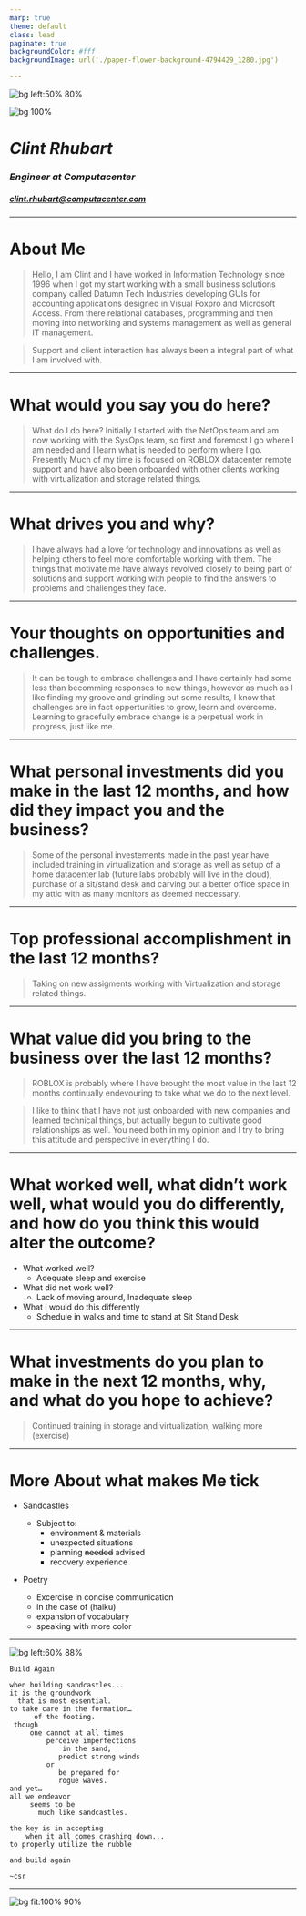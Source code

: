 ```yaml
---
marp: true
theme: default
class: lead
paginate: true
backgroundColor: #fff
backgroundImage: url('./paper-flower-background-4794429_1280.jpg')

---
```

![bg left:50% 80%](./LOGO.png)

![bg 100%](./Picture2.png)

# *Clint Rhubart*
### *Engineer at Computacenter*
##### clint.rhubart@computacenter.com

---
# About Me

>Hello, I am Clint and I have worked in Information Technology since 1996 when I got my start working with a small business solutions company called Datumn Tech Industries developing GUIs for accounting applications designed in Visual Foxpro and Microsoft Access. From there relational databases, programming and then moving into networking and systems management as well as general IT management. 

>Support and client interaction has always been a integral part of what I am involved with.  

---
# What would you say you do here?
>What do I do here?  Initially I started with the NetOps team and am now working with the SysOps team, so first and foremost I go where I am needed and I learn what is needed to perform where I go. Presently Much of my time is focused on ROBLOX datacenter remote support and have also been onboarded with other clients working with virtualization and storage related things. 

---
# What drives you and why?
>I have always had a love for technology and innovations as well as helping others to feel more comfortable working with them.  The things that motivate me have always revolved closely to being part of solutions and support working with people to find the answers to problems and challenges they face.  

---
# Your thoughts on opportunities and challenges.
>It can be tough to embrace challenges and I have certainly had some less than becomming responses to new things, however as much as I like finding my groove and grinding out some results, I know that challenges are in fact oppertunities to grow, learn and overcome. Learning to gracefully embrace change is a perpetual work in progress, just like me.

---
# What personal investments did you make in the last 12 months, and how did they impact you and the business?
>Some of the personal investements made in the past year have included training in virtualization and storage as well as setup of a home datacenter lab (future labs probably will live in the cloud), purchase of a sit/stand desk and carving out a better office space in my attic with as many monitors as deemed neccessary.  

---
# Top professional accomplishment in the last 12 months?
>Taking on new assigments working with Virtualization and storage related things.

---
# What value did you bring to the business over the last 12 months?
>ROBLOX is probably where I have brought the most value in the last 12 months continually endevouring to take what we do to the next level.

>I like to think that I have not just onboarded with new companies and learned technical things, but actually begun to cultivate good relationships as well.  You need both in my opinion and I try to bring this attitude and perspective in everything I do. 

---
# What worked well, what didn’t work well, what would you do differently, and how do you think this would alter the outcome?

- What worked well?
    -  Adequate sleep and exercise
- What did not work well?
    - Lack of moving around, Inadequate sleep
- What i would do this differently
    - Schedule in walks and time to stand at Sit Stand Desk
    
---
# What investments do you plan to make in the next 12 months, why, and what do you hope to achieve? 
>Continued training in storage and virtualization, walking more (exercise)

---
# More About what makes Me tick
* Sandcastles
    * Subject to:
        * environment & materials
        * unexpected situations
        * planning ~~needed~~ advised
        * recovery experience

* Poetry
    * Excercise in concise communication 
    * in the case of (haiku) 
    * expansion of vocabulary 
    * speaking with more color

---
![bg left:60% 88% ](./1.jpg)

```
Build Again

when building sandcastles...
it is the groundwork
  that is most essential.
to take care in the formation…
      of the footing.
 though
     one cannot at all times
         perceive imperfections
             in the sand, 
            predict strong winds
         or
            be prepared for
            rogue waves.
and yet…
all we endeavor
     seems to be
       much like sandcastles.

the key is in accepting
    when it all comes crashing down...
to properly utilize the rubble

and build again

~csr
```

---
![bg fit:100% 90%](https://scontent-lga3-1.xx.fbcdn.net/v/t31.18172-8/1116258_660232170653499_69595106_o.jpg?_nc_cat=104&ccb=1-7&_nc_sid=8bfeb9&_nc_ohc=zJr3KVwHK7sAX9C_loR&_nc_ht=scontent-lga3-1.xx&oh=00_AT8ncX3xxL6ePenpzy-W3BaT9jEAb4V9VDsjvOd9gYMCpQ&oe=62D2279A)





